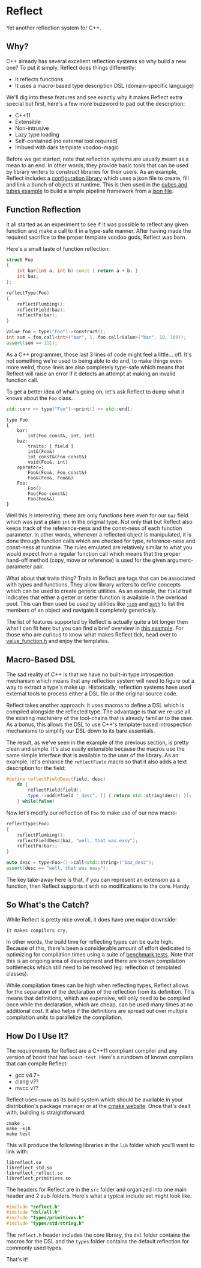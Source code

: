 # Reflect #

Yet another reflection system for C++.


## Why? ##

C++ already has several excellent reflection systems so why build a new one? To
put it simply, Reflect does things differently:

* It reflects functions
* It uses a macro-based type description DSL (domain-specific language)

We'll dig into these features and see exactly why it makes Reflect extra special
but first, here's a few more buzzword to pad out the description:

* C++11
* Extensible
* Non-intrusive
* Lazy type loading
* Self-contained (no external tool required)
* Imbued with dark template voodoo-magic

Before we get started, note that reflection systems are usually meant as a mean
to an end. In other words, they provide basic tools that can be used by library
writers to construct libraries for their users. As an example, Reflect includes
a [configuration library](src/utils/config) which uses a json file to create,
fill and link a bunch of objects at runtime. This is then used in the
[cubes and tubes example](tests/cubes_test.cpp) to build a simple pipeline
framework from a [json file](tests/data/cubes.json).


## Function Reflection ##

It all started as an experiment to see if it was possible to reflect any given
function and make a call to it in a type-safe manner. After having made the
required sacrifice to the proper template voodoo gods, Reflect was born.

Here's a small taste of function reflection:

```c++
struct Foo
{
    int bar(int a, int b) const { return a + b; }
	int baz;
};

reflectType(Foo)
{
    reflectPlumbing();
	reflectField(baz);
    reflectFn(bar);
}

Value foo = type("Foo")->construct();
int sum = foo.call<int>("bar", 1, foo.call<Value>("bar", 10, 100));
assert(sum == 111);
```

As a C++ programmer, those last 3 lines of code might feel a little... off. It's
not something we're used to being able to do and, to make things even more
weird, those lines are also completely type-safe which means that Reflect will
raise an error if it detects an attempt at making an invalid function call.

To get a better idea of what's going on, let's ask Reflect to dump what it knows
about the `Foo` class.

```c++
std::cerr << type("Foo")->print() << std::endl;
```
```
type Foo
{
    bar:
        int(Foo const&, int, int)
    baz:
        traits: [ field ]
        int&(Foo&)
        int const&(Foo const&)
        void(Foo&, int)
    operator=:
        Foo&(Foo&, Foo const&)
        Foo&(Foo&, Foo&&)
    Foo:
        Foo()
        Foo(Foo const&)
        Foo(Foo&&)
}
```

Well this is interesting; there are only functions here even for our `baz` field
which was just a plain `int` in the original type. Not only that but Reflect
also keeps track of the reference-ness and the const-ness of each function
parameter. In other words, whenever a reflected object is manipulated, it is
done through function calls which are checked for type, reference-ness and
const-ness at runtime. The rules emulated are relatively similar to what you
would expect from a regular function call which means that the proper hand-off
method (copy, move or reference) is used for the given argument-parameter pair.

What about that traits thing? Traits in Reflect are tags that can be associated
with types and functions. They allow library writers to define concepts which
can be used to create generic utilities. As an example, the `field` trait
indicates that either a getter or setter function is available in the overload
pool. This can then used be used by utilities like [`json`](src/utils/json) and
[`path`](src/utils/config/path.h) to list the members of an object and navigate
it completely generically.

The list of features supported by Reflect is actually quite a bit longer then
what I can fit here but you can find a brief overview in
[this example](tests/demo_test.cpp). For those who are curious to know what
makes Reflect tick, head over to [value_function.h](src/value_function.h) and
enjoy the templates.


## Macro-Based DSL ##

The sad reality of C++ is that we have no built-in type introspection mechanism
which means that any reflection system will need to figure out a way to extract
a type's make up. Historically, reflection systems have used external tools to
process either a DSL file or the original source code.

Reflect takes another approach: it uses macros to define a DSL which is compiled
alongside the reflected type. The advantage is that we re-use all the existing
machinery of the tool-chains that is already familiar to the user. As a bonus,
this allows the DSL to use C++'s template-based introspection mechanisms to
simplify our DSL down to its bare essentials.

The result, as we've seen in the example of the previous section, is pretty
clean and simple. It's also easily extensible because the macros use the same
simple interface that is available to the user of the library. As an example,
let's enhance the `reflectField` macro so that it also adds a text description
for the field:

```c++
#define reflectFieldDesc(field, desc)                                   \
    do {                                                                \
        reflectField(field);                                            \
        type_->add(#field "_desc", [] { return std::string(desc); });   \
    } while(false)
```

Now let's modify our reflection of `Foo` to make use of our new macro:

```c++
reflectType(Foo)
{
    reflectPlumbing();
	reflectFieldDesc(baz, "well, that was easy");
    reflectFn(bar);
}

auto desc = type<Foo>()->call<std::string>("baz_desc");
assert(desc == "well, that was easy");
```

The key take-away here is that, if you can represent an extension as a function,
then Reflect supports it with no modifications to the core. Handy.


## So What's the Catch? ##

While Reflect is pretty nice overall, it does have one major downside:

    It makes compilers cry.

In other words, the build time for reflecting types can be quite high. Because
of this, there's been a considerable amount of effort dedicated to optimizing
for compilation times using a suite of [benchmark tests](tests/cperf). Note that
this is an ongoing area of development and there are known compilation
bottlenecks which still need to be resolved (eg. reflection of templated
classes).

While compilation times can be high when reflecting types, Reflect allows for
the separation of the declaration of the reflection from its definition. This
means that definitions, which are expensive, will only need to be compiled once
while the declaration, which are cheap, can be used many times at no additional
cost. It also helps if the definitions are spread out over multiple compilation
units to parallelize the compilation.


## How Do I Use It? ##

The requirements for Reflect are a C++11 compliant compiler and any version of
boost that has `boost-test`. Here's a rundown of known compilers that can
compile Reflect:

* gcc v4.7+
* clang v??
* mvcc v??

Reflect uses `cmake` as its build system which should be available in your
distribution's package manager or at the
[cmake website](http://www.cmake.org). Once that's dealt with, building is
straightforward:

```
cmake .
make -kj8
make test
```

This will produce the following libraries in the `lib` folder which you'll want
to link with:

```
libreflect.so
libreflect_std.so
libreflect_reflect.so
libreflect_primitives.so
```

The headers for Reflect are in the `src` folder and organized into one main header
and 2 sub-folders. Here's what a typical include set might look like.

```c++
#include "reflect.h"
#include "dsl/all.h"
#include "types/primitives.h"
#include "types/std/string.h"
```

The `reflect.h` header includes the core library, the `dsl` folder contains the
macros for the DSL and the `types` folder contains the default reflection for
commonly used types.

That's it!
